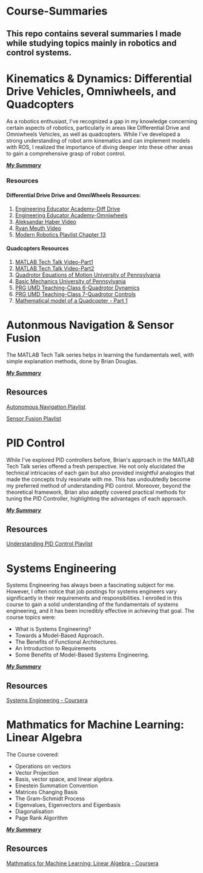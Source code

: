 # Course-Summaries
This repo contains several summaries I made while studying topics mainly in robotics and control systems.
---

# Kinematics & Dynamics: Differential Drive Vehicles, Omniwheels, and Quadcopters
As a robotics enthusiast, I've recognized a gap in my knowledge concerning certain aspects of robotics, particularly in areas like Differential Drive and Omniwheels Vehicles, as well as quadcopters. While I've developed a strong understanding of robot arm kinematics and can implement models with ROS, I realized the importance of diving deeper into these other areas to gain a comprehensive grasp of robot control.

 [***My Summary***](https://drive.google.com/file/d/1vi-QW3c6THnL9cxuICGaizbWky-_dwvt/view?usp=drive_link)

### Resources
#### Differential Drive Drive and OmniWheels Resources:
1. [Engineering Educator Academy-Diff Drive](https://youtu.be/RZlZcDxQ8P4?si=e9Cp4CWyxejVWy1M)
2. [Engineering Educator Academy-Omniwheels](https://www.youtube.com/watch?v=-wzl8XJopgg)
3. [Aleksandar Haber Video](https://www.youtube.com/watch?v=YxuJFQZh94Q&t=684s)
4. [Ryan Meuth Video](https://www.youtube.com/watch?v=Hr2mu-2wf7g)
5. [Modern Robotics Playlist Chapter 13](https://youtu.be/NYO2X3eJ_Ro?si=T9ls4P3Y9i7BC1x2)
#### Quadcopters Resources
1. [MATLAB Tech Talk Video-Part1](https://www.youtube.com/watch?v=hGcGPUqB67Q)
2. [MATLAB Tech Talk Video-Part2](https://www.youtube.com/watch?v=GK1t8YIvGM8)
3. [Quadrotor Equations of Motion University of Pennsylvania](https://www.youtube.com/watch?v=lAVYDUeqdW4)
4. [Basic Mechanics University of Pennsylvania](https://www.youtube.com/watch?v=ZEN4X185Z8M&list=PLuqr4LsSzrm4uZIam1vpny_mySxOop0M3)
5. [PRG UMD Teaching-Class 6-Quadrotor Dynamics](https://www.youtube.com/watch?v=UC8W3SfKGmg)
6. [PRG UMD Teaching-Class 7-Quadrotor Controls](https://www.youtube.com/watch?v=tZ-l0-UBWzA)
7. [Mathematical model of a Quadcopter - Part 1](https://www.youtube.com/watch?v=9eyQyCqHOyg)


# Autonmous Navigation & Sensor Fusion 
The MATLAB Tech Talk series helps in learning the fundamentals well, with simple explanation methods, done by Brian Douglas.

 [***My Summary***](https://drive.google.com/file/d/1kZdHZozLqIn2nJ-19J3um60p-mACFEdP/view?usp=drive_link)

## Resources
 [Autonomous Navigation Playlist](https://www.youtube.com/playlist?list=PLn8PRpmsu08rLRGrnF-S6TyGrmcA2X7kg)
 
 [Sensor Fusion Playlist](https://www.youtube.com/playlist?list=PLn8PRpmsu08ryYoBpEKzoMOveSTyS-h4a)


 # PID Control
While I've explored PID controllers before, Brian's approach in the MATLAB Tech Talk series offered a fresh perspective. He not only elucidated the technical intricacies of each gain but also provided insightful analogies that made the concepts truly resonate with me. This has undoubtedly become my preferred method of understanding PID control. Moreover, beyond the theoretical framework, Brian also adeptly covered practical methods for tuning the PID Controller, highlighting the advantages of each approach.

 [***My Summary***](https://drive.google.com/file/d/1pWEWF48yiEOaxSA9rbN4afVpqKe-PBLH/view?usp=drive_link)

 ## Resources
 [Understanding PID Control Playlist](https://www.youtube.com/playlist?list=PLn8PRpmsu08rLRGrnF-S6TyGrmcA2X7kg)


  # Systems Engineering
Systems Engineering has always been a fascinating subject for me. However, I often notice that job postings for systems engineers vary significantly in their requirements and responsibilities. I enrolled in this course to gain a solid understanding of the fundamentals of systems engineering, and it has been incredibly effective in achieving that goal. 
The course topics were: 
- What is Systems Engineering?
- Towards a Model-Based Approach.
- The Benefits of Functional Architectures.
- An Introduction to Requirements
- Some Benefits of Model-Based Systems Engineering.

 [***My Summary***](https://drive.google.com/file/d/1fBJ0QyE63P5BtWxWHZJ9UvTVfTQvmsZ_/view?usp=drive_link)

 ## Resources
 [Systems Engineering - Coursera](https://www.coursera.org/learn/systems-engineering-mathworks?)



  # Mathmatics for Machine Learning: Linear Algebra
The Course covered: 
- Operations on vectors
- Vector Projection
- Basis, vector space, and linear algebra.
- Einestein Summation Convention
- Matrices Changing Basis
- The Gram-Schmidt Process
- Eigenvalues, Eigenvectors and Eigenbasis
- Diagonalisation
- Page Rank Algorithm

 [***My Summary***](https://drive.google.com/file/d/1D0aF5Mys_A32Cu2byC0kRfjUG2nLPjVC/view?usp=drive_link)

 ## Resources
 [Mathmatics for Machine Learning: Linear Algebra - Coursera](https://www.coursera.org/learn/linear-algebra-machine-learning?specialization=mathematics-machine-learning)


